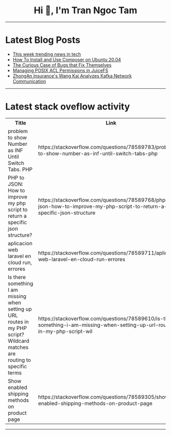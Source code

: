 <h1 align="center">Hi 👋, I'm Tran Ngoc Tam</h1>

---

# Latest Blog Posts 
<!-- BLOG-POST-LIST:START -->
- [This week trending news in tech](https://dev.to/shreyvijayvargiya/this-week-trending-news-in-tech-fj)
- [How To Install and Use Composer on Ubuntu 20.04](https://dev.to/sh20raj/how-to-install-and-use-composer-on-ubuntu-2004-4pe)
- [The Curious Case of Bugs that Fix Themselves](https://dev.to/moozzyk/the-curious-case-of-bugs-that-fix-themselves-28cl)
- [Managing POSIX ACL Permissions in JuiceFS](https://dev.to/daswu/managing-posix-acl-permissions-in-juicefs-5hbe)
- [ZhongAn Insurance&#39;s Wang Kai Analyzes Kafka Network Communication](https://dev.to/automq/zhongan-insurances-wang-kai-analyzes-kafka-network-communication-1p6i)
<!-- BLOG-POST-LIST:END -->

---

# Latest stack oveflow activity
<table>
  <tr><th>Title</th><th>Link</th></tr>
  <!-- STACKOVERFLOW:START --><tr><td>problem to show Number as INF Until Switch Tabs. PHP</td><td>https://stackoverflow.com/questions/78589783/problem-to-show-number-as-inf-until-switch-tabs-php</td></tr><tr><td>PHP to JSON: How to improve my php script to return a specific json structure?</td><td>https://stackoverflow.com/questions/78589768/php-to-json-how-to-improve-my-php-script-to-return-a-specific-json-structure</td></tr><tr><td>aplicacion web laravel en cloud run, errores</td><td>https://stackoverflow.com/questions/78589711/aplicacion-web-laravel-en-cloud-run-errores</td></tr><tr><td>Is there something I am missing when setting up URL routes in my PHP script? Wildcard matches are routing to specific terms</td><td>https://stackoverflow.com/questions/78589610/is-there-something-i-am-missing-when-setting-up-url-routes-in-my-php-script-wil</td></tr><tr><td>Show enabled shipping methods on product page</td><td>https://stackoverflow.com/questions/78589305/show-enabled-shipping-methods-on-product-page</td></tr><!-- STACKOVERFLOW:END -->
</table>

---


